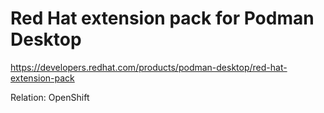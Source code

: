 # Red Hat extension pack for Podman Desktop
https://developers.redhat.com/products/podman-desktop/red-hat-extension-pack

Relation: OpenShift
